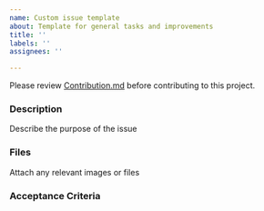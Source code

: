 ```yaml
---
name: Custom issue template
about: Template for general tasks and improvements
title: ''
labels: ''
assignees: ''

---
```


Please review [Contribution.md](https://github.com/nasa/edsc-timeline/blob/master/CONTRIBUTING.md) before contributing to this project.

### Description
Describe the purpose of the issue

### Files
Attach any relevant images or files

### Acceptance Criteria
